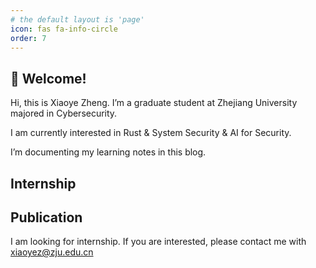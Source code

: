 ```yaml
---
# the default layout is 'page'
icon: fas fa-info-circle
order: 7
---
```


<!-- > Add Markdown syntax content to file `_tabs/about.md`{: .filepath } and it will show up on this page. -->
<!-- {: .prompt-tip } -->

## 👋 Welcome!
Hi, this is Xiaoye Zheng. I’m a graduate student at Zhejiang University majored in Cybersecurity.

I am currently interested in Rust & System Security &  AI for Security.
<!-- You can reach my [CV]({{ site.url }}{% link /assets/xiaoyez_CV.pdf %}) here.  -->
I’m documenting my learning notes in this blog.

## Internship

## Publication

I am looking for internship. If you are interested, please contact me with xiaoyez@zju.edu.cn